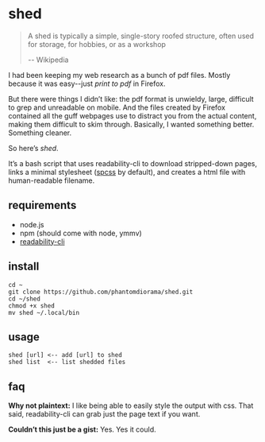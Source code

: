 # shed

> A shed is typically a simple, single-story roofed structure, often used
> for storage, for hobbies, or as a workshop
>
>  -- Wikipedia

I had been keeping my web research as a bunch of pdf files. Mostly because
it was easy--just *print to pdf* in Firefox.

But there were things I didn’t like: the pdf format is unwieldy, large,
difficult to grep and unreadable on mobile. And the files created by
Firefox contained all the guff webpages use to distract you from the
actual content, making them difficult to skim through. Basically, I wanted
something better. Something cleaner.

So here’s *shed*.

It’s a bash script that uses readability-cli to download stripped-down
pages, links a minimal stylesheet ([spcss](https://susam.github.io/spcss/)
by default), and creates a html file with human-readable filename.

## requirements

- node.js
- npm (should come with node, ymmv)
- [readability-cli](https://gitlab.com/gardenappl/readability-cli/-/tree/main)

## install

```
cd ~
git clone https://github.com/phantomdiorama/shed.git
cd ~/shed
chmod +x shed
mv shed ~/.local/bin

```

## usage

```
shed [url] <-- add [url] to shed
shed list  <-- list shedded files
```

## faq

**Why not plaintext:** I like being able to easily style the output with
css. That said, readability-cli can grab just the page text if you want.

**Couldn’t this just be a gist:** Yes. Yes it could.
